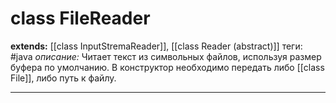 # class FileReader
**extends:** [[class InputStremaReader]], [[class Reader (abstract)]]
теги: #java
*описание:* Читает текст из символьных файлов, используя размер буфера по умолчанию. В конструктор необходимо передать либо [[class File]], либо путь к файлу.

---

